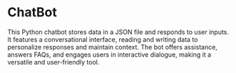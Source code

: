 # ChatBot
This Python chatbot stores data in a JSON file and responds to user inputs. It features a conversational interface, reading and writing data to personalize responses and maintain context. The bot offers assistance, answers FAQs, and engages users in interactive dialogue, making it a versatile and user-friendly tool.
